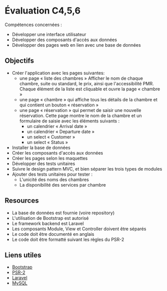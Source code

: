 # Évaluation C4,5,6
Compétences concernées :
- Développer une interface utilisateur
- Développer des composants d'accès aux données
- Développer des pages web en lien avec une base de données

## Objectifs
- Créer l'application avec les pages suivantes:
	- une page « liste des chambres »
	Afficher le nom de chaque chambre, suite ou standard, le prix, ainsi que
	l'accessibilité PMR. Chaque élément de la liste est cliquable et ouvre la
	page « chambre »
	- une page « chambre » qui affiche tous les détails de la chambre et
	qui contient un bouton « réservation »
	- une page « réservation » qui permet de saisir une nouvelle réservation.
	Cette page montre le nom de la chambre et un formulaire de saisie avec
	les éléments suivants :
		- un calendrier « Arrival date »
		- un calendrier « Departure date »
		- un select « Customer »
		- un select « Status »
- Installer la base de données
- Créer les composants d'accès aux données
- Créer les pages selon les maquettes
- Développer des tests unitaires
- Suivre le design pattern MVC, et bien séparer les trois types de modules
- Ajouter des tests unitaires pour tester :
	- L'unicité des noms des chambres
	- La disponibilité des services par chambre

## Resources
- La base de données est fournie (voire repository)
- L'utilisation de Bootstrap est autorisé
- Le framework backend est Laravel
- Les composants Module, View et Controller doivent être séparés
- Le code doit être documenté en anglais
- Le code doit être formatté suivant les règles du PSR-2

## Liens utiles
- [Bootstrap](https://getbootstrap.com/)
- [PSR-2](https://www.php-fig.org/psr/psr-2/)
- [Laravel](https://laravel.com/)
- [MySQL](https://www.mysql.com/)
